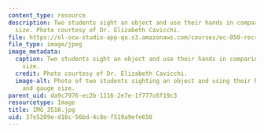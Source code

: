 ```yaml
---
content_type: resource
description: Two students sight an object and use their hands in comparing and gauging
  size. Photo courtesy of Dr. Elizabeth Cavicchi.
file: https://ol-ocw-studio-app-qa.s3.amazonaws.com/courses/ec-050-recreate-experiments-from-history-inform-the-future-from-the-past-galileo-january-iap-2010/37e5209ed10c56bd4c8ef519a9efe658_IMG_3516.jpg
file_type: image/jpeg
image_metadata:
  caption: Two students sight an object and use their hands in comparing and gauging
    size.
  credit: Photo courtesy of Dr. Elizabeth Cavicchi.
  image-alt: Photo of two students sighting an object and using their hands to compare
    and gauge size.
parent_uid: da9c7976-ec2b-1116-2e7e-1f777c6f19c3
resourcetype: Image
title: IMG_3516.jpg
uid: 37e5209e-d10c-56bd-4c8e-f519a9efe658
---
```

